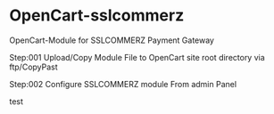 # OpenCart-sslcommerz
OpenCart-Module for  SSLCOMMERZ Payment Gateway

Step:001
Upload/Copy Module File to  OpenCart site root directory via ftp/CopyPast 

Step:002
Configure SSLCOMMERZ module From admin Panel

test
